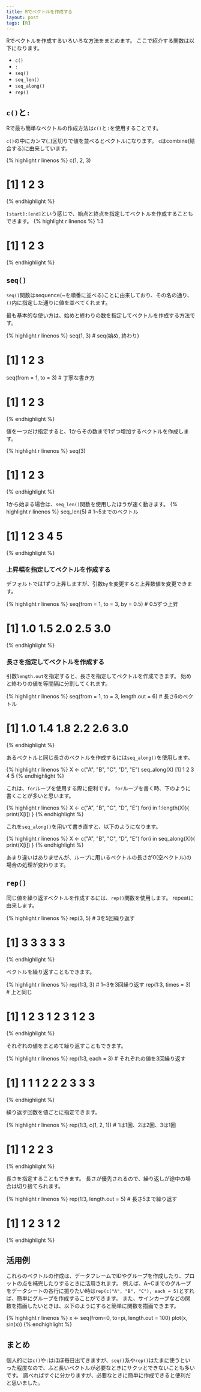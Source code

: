 ```yaml
---
title: Rでベクトルを作成する
layout: post
tags: [R]
---
```


Rでベクトルを作成するいろいろな方法をまとめます。
ここで紹介する関数は以下になります。

- `c()`
- `:`
- `seq()`
- `seq_len()`
- `seq_along()`
- `rep()`

## `c()`と`:`

Rで最も簡単なベクトルの作成方法は`c()`と`:`を使用することです。

`c()`の中にカンマ(`,`)区切りで値を並べるとベクトルになります。
`c`はcombine(結合する)に由来しています。

{% highlight r linenos %}
c(1, 2, 3)
# [1] 1 2 3
{% endhighlight %}

`[start]:[end]`という感じで、始点と終点を指定してベクトルを作成することもできます。
{% highlight r linenos %}
1:3
# [1] 1 2 3
{% endhighlight %}

## `seq()`

`seq()`関数はsequence(~を順番に並べる)ことに由来しており、その名の通り、`()`内に指定した通りに値を並べてくれます。

最も基本的な使い方は、始めと終わりの数を指定してベクトルを作成する方法です。

{% highlight r linenos %}
seq(1, 3) # seq(始め, 終わり)
# [1] 1 2 3

seq(from = 1, to = 3) # 丁寧な書き方
# [1] 1 2 3
{% endhighlight %}

値を一つだけ指定すると、1からその数まで1ずつ増加するベクトルを作成します。

{% highlight r linenos %}
seq(3)
# [1] 1 2 3
{% endhighlight %}

1から始まる場合は、`seq_len()`関数を使用したほうが速く動きます。
{% highlight r linenos %}
seq_len(5) # 1~5までのベクトル
# [1] 1 2 3 4 5
{% endhighlight %}

### 上昇幅を指定してベクトルを作成する

デフォルトでは1ずつ上昇しますが、引数`by`を変更すると上昇数値を変更できます。

{% highlight r linenos %}
seq(from = 1, to = 3, by = 0.5) # 0.5ずつ上昇
# [1] 1.0 1.5 2.0 2.5 3.0
{% endhighlight %}

### 長さを指定してベクトルを作成する

引数`length.out`を指定すると、長さを指定してベクトルを作成できます。
始めと終わりの値を等間隔に分割してくれます。

{% highlight r linenos %}
seq(from = 1, to = 3, length.out = 6) # 長さ6のベクトル
# [1] 1.0 1.4 1.8 2.2 2.6 3.0
{% endhighlight %}

あるベクトルと同じ長さのベクトルを作成するには`seq_along()`を使用します。

{% highlight r linenos %}
X <- c("A", "B", "C", "D", "E")
seq_along(X)
[1] 1 2 3 4 5
{% endhighlight %}

これは、`for`ループを使用する際に便利です。
`for`ループを書く時、下のように書くことが多いと思います。

{% highlight r linenos %}
X <- c("A", "B", "C", "D", "E")
for(i in 1:length(X)){
    print(X[i])
}
{% endhighlight %}

これを`seq_along()`を用いて書き直すと、以下のようになります。

{% highlight r linenos %}
X <- c("A", "B", "C", "D", "E")
for(i in seq_along(X)){
    print(X[i])
}
{% endhighlight %}

あまり違いはありませんが、ループに用いるベクトルの長さが0(空ベクトル)の場合の処理が変わります。

## `rep()`

同じ値を繰り返すベクトルを作成するには、`rep()`関数を使用します。
repeatに由来します。

{% highlight r linenos %}
rep(3, 5) # 3を5回繰り返す
# [1] 3 3 3 3 3
{% endhighlight %}

ベクトルを繰り返すこともできます。

{% highlight r linenos %}
rep(1:3, 3) # 1~3を3回繰り返す
rep(1:3, times = 3) # 上と同じ
# [1] 1 2 3 1 2 3 1 2 3
{% endhighlight %}

それぞれの値をまとめて繰り返すこともできます。

{% highlight r linenos %}
rep(1:3, each = 3) # それぞれの値を3回繰り返す
# [1] 1 1 1 2 2 2 3 3 3
{% endhighlight %}

繰り返す回数を値ごとに指定できます。

{% highlight r linenos %}
rep(1:3, c(1, 2, 1)) # 1は1回、2は2回、3は1回
# [1] 1 2 2 3
{% endhighlight %}

長さを指定することもできます。
長さが優先されるので、繰り返しが途中の場合は切り捨てられます。

{% highlight r linenos %}
rep(1:3, length.out = 5) # 長さ5まで繰り返す
# [1] 1 2 3 1 2
{% endhighlight %}

## 活用例

これらのベクトルの作成は、データフレームでIDやグループを作成したり、プロットの点を補完したりするときに活用されます。
例えば、A~Cまでのグループをデータシートの各行に振りたい時は`rep(c("A", "B", "C"), each = 5)`とすれば、簡単にグループを作成することができます。
また、サインカーブなどの関数を描画したいときは、以下のようにすると簡単に関数を描画できます。

{% highlight r linenos %}
x <- seq(from=0, to=pi, length.out = 100)
plot(x, sin(x))
{% endhighlight %}

## まとめ

個人的には`c()`や`:`はほぼ毎日出てきますが、`seq()`系や`rep()`はたまに使うといった程度なので、ふと長いベクトルが必要なときにサクッとできないことも多いです。
調べればすぐに分かりますが、必要なときに簡単に作成できると便利だと思いました。